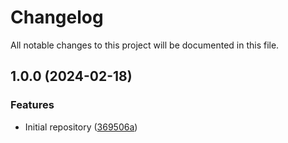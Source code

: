 # Changelog

All notable changes to this project will be documented in this file.

## 1.0.0 (2024-02-18)


### Features

* Initial repository ([369506a](https://github.com/terraform-nexus-modules/terraform-nexus-privilege/commit/369506a04cddd12ecc7d1b190182db0bd3270f66))
